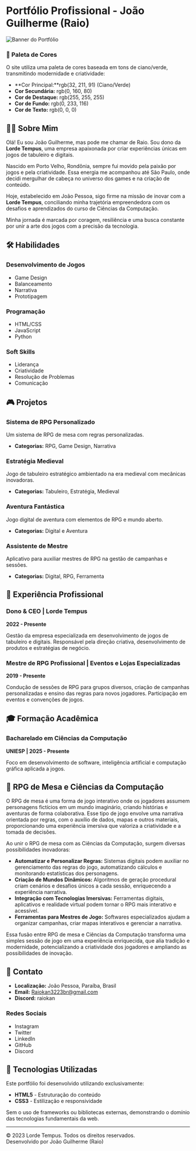 # Portfólio Profissional - João Guilherme (Raio)

![Banner do Portfólio](https://static.wixstatic.com/media/2a3147_c8560f648b0240eeb3738b79b6d4199a~mv2.png/v1/fill/w_808,h_576,al_c,q_90,usm_0.66_1.00_0.01,enc_avif,quality_auto/o%20in%C3%ADcio%20(9).png)

### 🎨 Paleta de Cores
O site utiliza uma paleta de cores baseada em tons de ciano/verde, transmitindo modernidade e criatividade:

- **Cor Principal:**rgb(32, 211, 91) (Ciano/Verde)
- **Cor Secundária:** rgb(0, 160, 80)
- **Cor de Destaque:** rgb(255, 255, 255)
- **Cor de Fundo:** rgb(0, 233, 116)
- **Cor de Texto:** rgb(0, 0, 0)

## 👨‍💻 Sobre Mim

Olá! Eu sou João Guilherme, mas pode me chamar de Raio. Sou dono da **Lorde Tempus**, uma empresa apaixonada por criar experiências únicas em jogos de tabuleiro e digitais.

Nascido em Porto Velho, Rondônia, sempre fui movido pela paixão por jogos e pela criatividade. Essa energia me acompanhou até São Paulo, onde decidi mergulhar de cabeça no universo dos games e na criação de conteúdo.

Hoje, estabelecido em João Pessoa, sigo firme na missão de inovar com a **Lorde Tempus**, conciliando minha trajetória empreendedora com os desafios e aprendizados do curso de Ciências da Computação.

Minha jornada é marcada por coragem, resiliência e uma busca constante por unir a arte dos jogos com a precisão da tecnologia.

## 🛠️ Habilidades

### Desenvolvimento de Jogos
- Game Design
- Balanceamento
- Narrativa
- Prototipagem

### Programação
- HTML/CSS
- JavaScript
- Python

### Soft Skills
- Liderança
- Criatividade
- Resolução de Problemas
- Comunicação

## 🎮 Projetos

### Sistema de RPG Personalizado
Um sistema de RPG de mesa com regras personalizadas.
- **Categorias:** RPG, Game Design, Narrativa

### Estratégia Medieval
Jogo de tabuleiro estratégico ambientado na era medieval com mecânicas inovadoras.
- **Categorias:** Tabuleiro, Estratégia, Medieval

### Aventura Fantástica
Jogo digital de aventura com elementos de RPG e mundo aberto.
- **Categorias:** Digital e Aventura

### Assistente de Mestre
Aplicativo para auxiliar mestres de RPG na gestão de campanhas e sessões.
- **Categorias:** Digital, RPG, Ferramenta

## 💼 Experiência Profissional

### Dono & CEO | Lorde Tempus
**2022 - Presente**

  Gestão da empresa especializada em desenvolvimento de jogos de tabuleiro e digitais. Responsável pela direção criativa, desenvolvimento de produtos e estratégias de negócio.

### Mestre de RPG Profissional | Eventos e Lojas Especializadas
**2019 - Presente**

Condução de sessões de RPG para grupos diversos, criação de campanhas personalizadas e ensino das regras para novos jogadores. Participação em eventos e convenções de jogos.

## 🎓 Formação Acadêmica

### Bacharelado em Ciências da Computação
**UNIESP | 2025 - Presente**

Foco em desenvolvimento de software, inteligência artificial e computação gráfica aplicada a jogos.

## 🎲 RPG de Mesa e Ciências da Computação

O RPG de mesa é uma forma de jogo interativo onde os jogadores assumem personagens fictícios em um mundo imaginário, criando histórias e aventuras de forma colaborativa. Esse tipo de jogo envolve uma narrativa orientada por regras, com o auxílio de dados, mapas e outros materiais, proporcionando uma experiência imersiva que valoriza a criatividade e a tomada de decisões.

Ao unir o RPG de mesa com as Ciências da Computação, surgem diversas possibilidades inovadoras:

- **Automatizar e Personalizar Regras:** Sistemas digitais podem auxiliar no gerenciamento das regras do jogo, automatizando cálculos e monitorando estatísticas dos personagens.
- **Criação de Mundos Dinâmicos:** Algoritmos de geração procedural criam cenários e desafios únicos a cada sessão, enriquecendo a experiência narrativa.
- **Integração com Tecnologias Imersivas:** Ferramentas digitais, aplicativos e realidade virtual podem tornar o RPG mais interativo e acessível.
- **Ferramentas para Mestres de Jogo:** Softwares especializados ajudam a organizar campanhas, criar mapas interativos e gerenciar a narrativa.

Essa fusão entre RPG de mesa e Ciências da Computação transforma uma simples sessão de jogo em uma experiência enriquecida, que alia tradição e modernidade, potencializando a criatividade dos jogadores e ampliando as possibilidades de inovação.

## 📱 Contato

- **Localização:** João Pessoa, Paraíba, Brasil
- **Email:** Raiokan3223br@gmail.com
- **Discord:** raiokan

### Redes Sociais
- Instagram
- Twitter
- LinkedIn
- GitHub
- Discord

## 🚀 Tecnologias Utilizadas

Este portfólio foi desenvolvido utilizando exclusivamente:

- **HTML5** - Estruturação do conteúdo
- **CSS3** - Estilização e responsividade

Sem o uso de frameworks ou bibliotecas externas, demonstrando o domínio das tecnologias fundamentais da web.

---

&copy; 2023 Lorde Tempus. Todos os direitos reservados.  
Desenvolvido por João Guilherme (Raio)
